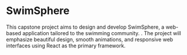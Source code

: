 # SwimSphere
This capstone project aims to design and develop SwimSphere, a web-based application tailored to the swimming community. . The project will emphasize beautiful design, smooth animations, and responsive web interfaces using React as the primary framework.
